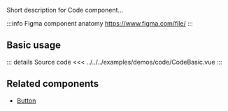 Short description for Code component...

:::info Figma component anatomy
https://www.figma.com/file/
:::

## Basic usage

<CodeBasic />

::: details Source code
<<< ../../../examples/demos/code/CodeBasic.vue
:::

## Related components

- [Button](/components/button/button.doc)
